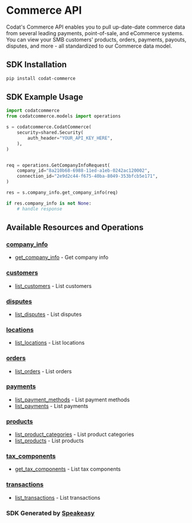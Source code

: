 # Commerce API

Codat's Commerce API enables you to pull up-date-date commerce data from several leading payments, point-of-sale, and eCommerce systems.
You can view your SMB customers' products, orders, payments, payouts, disputes, and more - all standardized to our Commerce data model.

<!-- Start SDK Installation -->
## SDK Installation

```bash
pip install codat-commerce
```
<!-- End SDK Installation -->

## SDK Example Usage
<!-- Start SDK Example Usage -->
```python
import codatcommerce
from codatcommerce.models import operations

s = codatcommerce.CodatCommerce(
    security=shared.Security(
        auth_header="YOUR_API_KEY_HERE",
    ),
)


req = operations.GetCompanyInfoRequest(
    company_id="8a210b68-6988-11ed-a1eb-0242ac120002",
    connection_id="2e9d2c44-f675-40ba-8049-353bfcb5e171",
)

res = s.company_info.get_company_info(req)

if res.company_info is not None:
    # handle response
```
<!-- End SDK Example Usage -->

<!-- Start SDK Available Operations -->
## Available Resources and Operations


### [company_info](docs/companyinfo/README.md)

* [get_company_info](docs/companyinfo/README.md#get_company_info) - Get company info

### [customers](docs/customers/README.md)

* [list_customers](docs/customers/README.md#list_customers) - List customers

### [disputes](docs/disputes/README.md)

* [list_disputes](docs/disputes/README.md#list_disputes) - List disputes

### [locations](docs/locations/README.md)

* [list_locations](docs/locations/README.md#list_locations) - List locations

### [orders](docs/orders/README.md)

* [list_orders](docs/orders/README.md#list_orders) - List orders

### [payments](docs/payments/README.md)

* [list_payment_methods](docs/payments/README.md#list_payment_methods) - List payment methods
* [list_payments](docs/payments/README.md#list_payments) - List payments

### [products](docs/products/README.md)

* [list_product_categories](docs/products/README.md#list_product_categories) - List product categories
* [list_products](docs/products/README.md#list_products) - List products

### [tax_components](docs/taxcomponents/README.md)

* [get_tax_components](docs/taxcomponents/README.md#get_tax_components) - List tax components

### [transactions](docs/transactions/README.md)

* [list_transactions](docs/transactions/README.md#list_transactions) - List transactions
<!-- End SDK Available Operations -->

### SDK Generated by [Speakeasy](https://docs.speakeasyapi.dev/docs/using-speakeasy/client-sdks)
